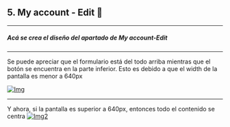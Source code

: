 ## 5. My account - Edit 💪

------------

##### Acá se crea el diseño del apartado de My account-Edit


------------


Se puede apreciar que el formulario está del todo arriba mientras que el botón se encuentra en la parte inferior. Esto es debido a que el width de la pantalla es menor a 640px

[![Img](https://i.ibb.co/VTpctkM/mobile.jpg "Img")](https://i.ibb.co/VTpctkM/mobile.jpg "Img")

------------

Y ahora, si la pantalla es superior a 640px, entonces todo el contenido se centra
[![Img2](https://i.ibb.co/tsX5cNH/pc.jpg "Img2")](https://i.ibb.co/tsX5cNH/pc.jpg "Img2")
